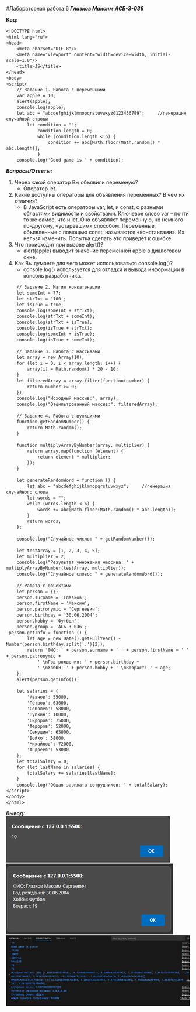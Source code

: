 #Лабораторная работа 6
***Глазков Максим***
***АСБ-3-036***


**Код:**
```
<!DOCTYPE html>
<html lang="ru">
<head>
    <meta charset="UTF-8"/>
    <meta name="viewport" content="width=device-width, initial-scale=1.0"/>
    <title>JS</title>
</head>
<body>
<script>
    // Задание 1. Работа с переменными
    var apple = 10;
    alert(apple);
    console.log(apple);
    let abc = "abcdefghijklmnopqrstuvwxyz0123456789";     //генерация случайной строки
        let condition = "";
            condition.length = 0;
            while (condition.length < 6) {
                condition += abc[Math.floor(Math.random() * abc.length)];
            }
    console.log('Good game is ' + condition);
```
***Вопросы/Ответы:***
1. Через какой оператор Вы объявили переменую?
    - Оператор let.
2. Какие доступны операторы для объявления переменных? В чём их отличия?
    - В JavaScript есть операторы var, let, и const, с разными областями видимости и свойствами. Ключевое слово var – почти то же самое, что и let. Оно объявляет переменную, но немного по-другому, «устаревшим» способом. Переменные, объявленные с помощью const, называются «константами». Их нельзя изменить. Попытка сделать это приведёт к ошибке.
3. Что происходит при вызове alert()?
    - alert(apple) выводит значение переменной apple в диалоговом окне.
4. Как Вы думаете для чего может использоваться console.log()?
    - console.log() используется для отладки и вывода информации в консоль разработчика.

```
    // Задание 2. Магия конкатенации
    let someInt = 77;
    let strTxt = '100';
    let isTrue = true;
    console.log(someInt + strTxt);
    console.log(strTxt + someInt);
    console.log(strTxt + isTrue);
    console.log(isTrue + strTxt);
    console.log(someInt + isTrue);
    console.log(isTrue + someInt);

    // Задание 3. Работа с массивами
    let array = new Array(10);
    for (let i = 0; i < array.length; i++) {
        array[i] = Math.random() * 20 - 10;
    }
    let filteredArray = array.filter(function(number) {
        return number >= 0;
    });
    console.log("Исходный массив:", array);
    console.log("Отфильтрованный массив:", filteredArray);

    // Задание 4. Работа с функциями
    function getRandomNumber() {
        return Math.random();
    }

    function multiplyArrayByNumber(array, multiplier) {
        return array.map(function (element) {
            return element * multiplier;
        });
    }

    let generateRandomWord = function () {
        let abc = "abcdefghijklmnopqrstuvwxyz";     //генерация случайного слова
        let words = "";
        while (words.length < 6) {
            words += abc[Math.floor(Math.random() * abc.length)];
        }
        return words;
    };

    console.log("Случайное число: " + getRandomNumber());

    let testArray = [1, 2, 3, 4, 5];
    let multiplier = 2;
    console.log("Результат умножения массива: " + multiplyArrayByNumber(testArray, multiplier));
    console.log("Случайное слово: " + generateRandomWord());

    // Работа с объектами
    let person = {};
    person.surname = 'Глазков';
    person.firstName = 'Максим';
    person.patronymic = 'Сергеевич';
    person.birthday = '30.06.2004';
    person.hobby = 'Футбол';
    person.group = 'АСБ-3-036';
 person.getInfo = function () {
        let age = new Date().getFullYear() - Number(person.birthday.split('.')[2]);
        return 'ФИО: ' + person.surname + ' ' + person.firstName + ' ' + person.patronymic +
            ' \nГод рождения: ' + person.birthday +
            ' \nХобби: ' + person.hobby + ' \nВозраст: ' + age;
    };
    alert(person.getInfo());

    let salaries = {
        'Иванов': 55000,
        'Петров': 63000,
        'Соболев': 58000,
        'Пупкин': 10000,
        'Сидоров': 75000,
        'Федоров': 52000,
        'Семушин': 65000,
        'Бойко': 58000,
        'Михайлов': 72000,
        'Андреев': 53000
    };
    let totalSalary = 0;
    for (let lastName in salaries) {
        totalSalary += salaries[lastName];
    }
    console.log('Общая зарплата сотрудников: ' + totalSalary);
</script>
</body>
</html>
```

***Вывод:***
![](shot_1.PNG)
![](shot_2.PNG)
![](console.PNG)